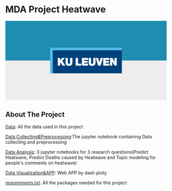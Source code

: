 # MDA Project Heatwave
![Image text](https://github.com/Themaoyc/MDA/blob/main/Data%20Visualization%26APP/assets/kul.jpeg?raw=true)
## About The Project
[Data](https://github.com/Themaoyc/MDA/tree/main/Data): All the data used in this project

[Data Collecting&Preprocessing](https://github.com/Themaoyc/MDA/tree/main/Data%20Collecting%26Preprocessing):The jupyter notebook containing Data collecting and preprocessing

[Data Analysis](https://github.com/Themaoyc/MDA/tree/main/Data%20Analysis): 3 jupyter notebooks for 3 research questions(Predict Heatwave, Predict Deaths caused by Heatwave and Topic modeling for people's comments on heatwave)

[Data Visualization&APP](https://github.com/Themaoyc/MDA/tree/main/Data%20Visualization%26APP): Web APP by dash ploty

[requirements.txt](https://github.com/Themaoyc/MDA/blob/main/requirements.txt): All the packages needed for this project